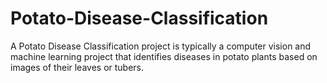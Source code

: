 # Potato-Disease-Classification
A Potato Disease Classification project is typically a computer vision and machine learning project that identifies diseases in potato plants based on images of their leaves or tubers.
